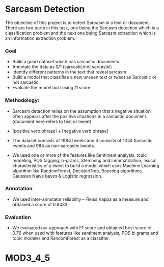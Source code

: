 # Sarcasm Detection #

The objective of this project is to detect Sarcasm in a text or document. There are two parts in this task, one being the Sarcasm detection which is a classification problem and the next one being Sarcasm extraction which is an Information extraction problem.

### Goal ###

* Build a good dataset which has sarcastic documents
* Annotate the data as 0/1 (sarcastic/not sarcastic)
* Identify different patterns in the text that reveal sarcasm
* Build a model that classifies a new unseen text or tweet as Sarcastic or not sarcastic 
* Evaluate the model built using f1 score

### Methodology: ###

* Sarcasm detection relies on the assumption that a negative situation often appears after the positive situations in a sarcastic document. (document here refers to text or tweet)

* [positive verb phrase] + [negative verb phrase]

* The dataset consists of 1984 tweets and it consists of 1024 Sarcastic tweets and 984 as non-sarcastic tweets.
* We used one or more of the features like Sentiment analysis, topic modeling, POS tagging, n-grams, Stemming and Lemmatization, lexical characteristics of a tweet to build a model which uses Machine Learning algorithm like RandomForest, DecisionTree, Boosting algorithms, Gaussian Naïve bayes & Logistic regression. 


### Annotation ###

* We used inter-annotator reliability – Fleiss Kappa as a measure and obtained a score of 0.6433

### Evaluation ###

* We evaluated our approach with F1 score and obtained best score of 0.76 when used with features like sentiment analysis, POS bi grams and topic modeler and RandomForest as a classifier. 



# MOD3_4_5
